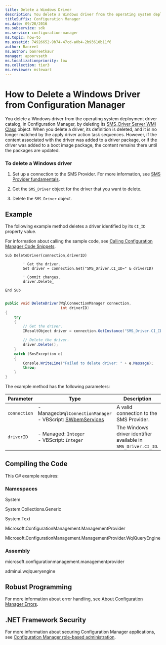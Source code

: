 ```yaml
---
title: Delete a Windows Driver
description: You delete a Windows driver from the operating system deployment driver catalog, in Configuration Manager, by deleting its SMS_Driver Server WMI Class object.
titleSuffix: Configuration Manager
ms.date: 09/20/2016
ms.subservice: sdk
ms.service: configuration-manager
ms.topic: how-to
ms.assetid: 74926652-9b74-47cd-a0b4-2b93610b11f6
author: Banreet
ms.author: banreetkaur
manager: apoorvseth
ms.localizationpriority: low
ms.collection: tier3
ms.reviewer: mstewart
---
```

# How to Delete a Windows Driver from Configuration Manager
You delete a Windows driver from the operating system deployment driver catalog, in Configuration Manager, by deleting its [SMS_Driver Server WMI Class](../../develop/reference/osd/sms_driver-server-wmi-class.md) object. When you delete a driver, its definition is deleted, and it is no longer matched by the apply driver action task sequences. However, if the content associated with the driver was added to a driver package, or if the driver was added to a boot image package, the content remains there until the packages are updated.

### To delete a Windows driver

1.  Set up a connection to the SMS Provider. For more information, see [SMS Provider fundamentals](../core/understand/sms-provider-fundamentals.md).

2.  Get the `SMS_Driver` object for the driver that you want to delete.

3.  Delete the `SMS_Driver` object.

## Example
 The following example method deletes a driver identified by its `CI_ID` property value.

 For information about calling the sample code, see [Calling Configuration Manager Code Snippets](../../develop/core/understand/calling-code-snippets.md).

```vbs
Sub DeleteDriver(connection,driverID)

        ' Get the driver.
        Set driver = connection.Get("SMS_Driver.CI_ID=" & driverID)

        ' Commit changes.
        driver.Delete_

End Sub
```

```c#

public void DeleteDriver(WqlConnectionManager connection,
                         int driverID)
{
    try
    {
        // Get the driver.
        IResultObject driver = connection.GetInstance("SMS_Driver.CI_ID=" + driverID);

        // Delete the driver.
        driver.Delete();
    }
    catch (SmsException e)
    {
        Console.WriteLine("Failed to delete driver: " + e.Message);
        throw;
    }
}
```

 The example method has the following parameters:

|Parameter|Type|Description|
|---------------|----------|-----------------|
|`connection`|-   Managed:`WqlConnectionManager`<br />-   VBScript: [SWbemServices](/windows/win32/wmisdk/swbemservices)|A valid connection to the SMS Provider.|
|`driverID`|-   Managed: `Integer`<br />-   VBScript: `Integer`|The Windows driver identifier available in `SMS_Driver.CI_ID`.|

## Compiling the Code
 This C# example requires:

### Namespaces
 System

 System.Collections.Generic

 System.Text

 Microsoft.ConfigurationManagement.ManagementProvider

 Microsoft.ConfigurationManagement.ManagementProvider.WqlQueryEngine

### Assembly
 microsoft.configurationmanagement.managementprovider

 adminui.wqlqueryengine

## Robust Programming
 For more information about error handling, see [About Configuration Manager Errors](../../develop/core/understand/about-configuration-manager-errors.md).

## .NET Framework Security
 For more information about securing Configuration Manager applications, see [Configuration Manager role-based administration](../../develop/core/servers/configure/role-based-administration.md).
